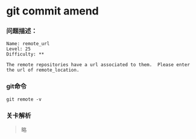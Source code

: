 # git commit amend

### 问题描述：

```text
Name: remote_url
Level: 25
Difficulty: **

The remote repositories have a url associated to them.  Please enter the url of remote_location.
```

### git命令

```shell
git remote -v
```

### 关卡解析

> 略
